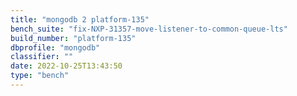 ```yaml
---
title: "mongodb 2 platform-135"
bench_suite: "fix-NXP-31357-move-listener-to-common-queue-lts"
build_number: "platform-135"
dbprofile: "mongodb"
classifier: ""
date: 2022-10-25T13:43:50
type: "bench"
---
```


